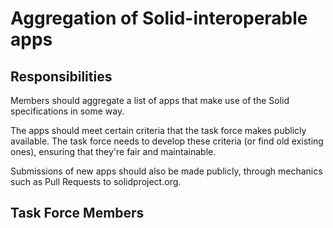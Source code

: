 # Aggregation of Solid-interoperable apps

## Responsibilities

Members should aggregate a list of apps that make use of the Solid specifications in some way.

The apps should meet certain criteria that the task force makes publicly available. The task force needs to develop
these criteria (or find old existing ones), ensuring that they're fair and maintainable.

Submissions of new apps should also be made publicly, through mechanics such as Pull Requests to solidproject.org. 

## Task Force Members
